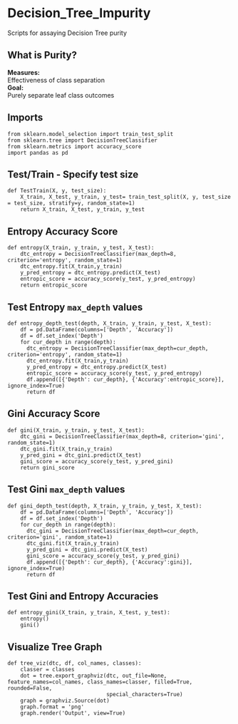 # Decision_Tree_Impurity
Scripts for assaying Decision Tree purity

## What is Purity?    
**Measures:**    
Effectiveness of class separation   
**Goal:**        
Purely separate leaf class outcomes

## Imports
```Python3
from sklearn.model_selection import train_test_split
from sklearn.tree import DecisionTreeClassifier
from sklearn.metrics import accuracy_score
import pandas as pd
```


## Test/Train - Specify test size
```Python3
def TestTrain(X, y, test_size):
    X_train, X_test, y_train, y_test= train_test_split(X, y, test_size = test_size, stratify=y, random_state=1)
    return X_train, X_test, y_train, y_test
```

## Entropy Accuracy Score
```Python3
def entropy(X_train, y_train, y_test, X_test):
    dtc_entropy = DecisionTreeClassifier(max_depth=8, criterion='entropy', random_state=1)
    dtc_entropy.fit(X_train,y_train)
    y_pred_entropy = dtc_entropy.predict(X_test)
    entropic_score = accuracy_score(y_test, y_pred_entropy)
    return entropic_score
```
## Test Entropy `max_depth` values
```Python3
def entropy_depth_test(depth, X_train, y_train, y_test, X_test):
    df = pd.DataFrame(columns=['Depth', 'Accuracy'])
    df = df.set_index('Depth')
    for cur_depth in range(depth):
      dtc_entropy = DecisionTreeClassifier(max_depth=cur_depth, criterion='entropy', random_state=1)
      dtc_entropy.fit(X_train,y_train)
      y_pred_entropy = dtc_entropy.predict(X_test)
      entropic_score = accuracy_score(y_test, y_pred_entropy)
      df.append([{'Depth': cur_depth}, {'Accuracy':entropic_score}], ignore_index=True)
      return df
```
## Gini Accuracy Score
```Python3
def gini(X_train, y_train, y_test, X_test):
    dtc_gini = DecisionTreeClassifier(max_depth=8, criterion='gini', random_state=1)
    dtc_gini.fit(X_train,y_train)
    y_pred_gini = dtc_gini.predict(X_test)
    gini_score = accuracy_score(y_test, y_pred_gini)
    return gini_score
```

## Test Gini `max_depth` values
```Python3
def gini_depth_test(depth, X_train, y_train, y_test, X_test):
    df = pd.DataFrame(columns=['Depth', 'Accuracy'])
    df = df.set_index('Depth')
    for cur_depth in range(depth):
      dtc_gini = DecisionTreeClassifier(max_depth=cur_depth, criterion='gini', random_state=1)
      dtc_gini.fit(X_train,y_train)
      y_pred_gini = dtc_gini.predict(X_test)
      gini_score = accuracy_score(y_test, y_pred_gini)
      df.append([{'Depth': cur_depth}, {'Accuracy':gini}], ignore_index=True)
      return df
```

## Test Gini and Entropy Accuracies
```Python3
def entropy_gini(X_train, y_train, X_test, y_test):
    entropy()
    gini()
```

## Visualize Tree Graph
```Python3
def tree_viz(dtc, df, col_names, classes):
    classer = classes
    dot = tree.export_graphviz(dtc, out_file=None, feature_names=col_names, class_names=classer, filled=True, rounded=False,       
                               special_characters=True)
    graph = graphviz.Source(dot)
    graph.format = 'png'
    graph.render('Output', view=True)
```

